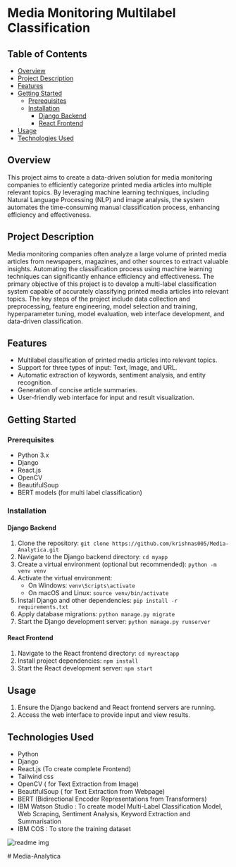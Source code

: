 # Media Monitoring Multilabel Classification
## Table of Contents
- [Overview](#overview)
- [Project Description](#project-description)
- [Features](#features)
- [Getting Started](#getting-started)
  - [Prerequisites](#prerequisites)
  - [Installation](#installation)
    - [Django Backend](#django-backend)
    - [React Frontend](#react-frontend)
- [Usage](#usage)
- [Technologies Used](#technologies-used)

## Overview

This project aims to create a data-driven solution for media monitoring companies to efficiently categorize printed media articles into multiple relevant topics. By leveraging machine learning techniques, including Natural Language Processing (NLP) and image analysis, the system automates the time-consuming manual classification process, enhancing efficiency and effectiveness.

## Project Description

Media monitoring companies often analyze a large volume of printed media articles from newspapers, magazines, and other sources to extract valuable insights. Automating the classification process using machine learning techniques can significantly enhance efficiency and effectiveness. The primary objective of this project is to develop a multi-label classification system capable of accurately classifying printed media articles into relevant topics. The key steps of the project include data collection and preprocessing, feature engineering, model selection and training, hyperparameter tuning, model evaluation, web interface development, and data-driven classification.

## Features

- Multilabel classification of printed media articles into relevant topics.
- Support for three types of input: Text, Image, and URL.
- Automatic extraction of keywords, sentiment analysis, and entity recognition.
- Generation of concise article summaries.
- User-friendly web interface for input and result visualization.

## Getting Started

### Prerequisites

- Python 3.x
- Django
- React.js
- OpenCV
- BeautifulSoup
- BERT models (for multi label classification)

### Installation

#### Django Backend

1. Clone the repository: `git clone https://github.com/krishnas005/Media-Analytica.git`
2. Navigate to the Django backend directory: `cd myapp`
3. Create a virtual environment (optional but recommended): `python -m venv venv`
4. Activate the virtual environment:
   - On Windows: `venv\Scripts\activate`
   - On macOS and Linux: `source venv/bin/activate`
5. Install Django and other dependencies: `pip install -r requirements.txt`
6. Apply database migrations: `python manage.py migrate`
7. Start the Django development server: `python manage.py runserver`

#### React Frontend

1. Navigate to the React frontend directory: `cd myreactapp`
2. Install project dependencies: `npm install`
3. Start the React development server: `npm start`

## Usage

1. Ensure the Django backend and React frontend servers are running.
2. Access the web interface to provide input and view results.

## Technologies Used

- Python
- Django 
- React.js (To create complete Frontend)
- Tailwind css
- OpenCV ( for Text Extraction from Image)
- BeautifulSoup ( for Text Extraction from Webpage)
- BERT (Bidirectional Encoder Representations from Transformers)
- IBM Watson Studio : To create model Multi-Label Classification Model, Web Scraping, Sentiment Analysis, Keyword Extraction and Summarisation
- IBM COS : To store the training dataset
  
![readme img](https://github.com/smartinternz02/SBSPS-Challenge-10322-1691072720/assets/136120437/0d961b3e-42cb-4b0a-9e40-3298876bee6d)


#   M e d i a - A n a l y t i c a  
 